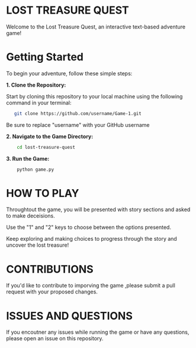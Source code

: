# **LOST TREASURE QUEST**

Welcome to the Lost Treasure Quest, an interactive text-based adventure game!

# **Getting Started**

To begin your adventure, follow these simple steps:

**1. Clone the Repository:**
 
Start by cloning this repository to your local machine using the following command in your terminal:

```bash
   git clone https://github.com/username/Game-1.git
```
Be sure to replace "username" with your GitHub username

**2. Navigate to the Game Directory:**

```bash
    cd lost-treasure-quest
```

**3. Run the Game:**

```bash
    python game.py
```

# **HOW TO PLAY**


Throughtout the game, you will be presented with story sections and asked to make deceisions.

Use the "1" and "2" keys to choose between the options presented.

Keep exploring and making choices to progress through the story and uncover the lost treasure!


# **CONTRIBUTIONS**

If you'd like to contribute to imporving the game ,please submit a pull request with your proposed changes.

# **ISSUES AND QUESTIONS**

If you encoutner any issues while running the game or have any questions, please open an issue on this repository.



